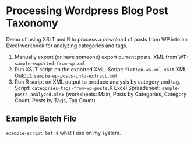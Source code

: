 # Processing Wordpress Blog Post Taxonomy #

Demo of using XSLT and R to process a download of posts from WP into an Excel workbook for analyzing categories and tags.

1. Manually export (or have someone) export current posts.
XML from WP: `sample-exported-from-wp.xml`
1. Run XSLT script on the exported XML.
Script: `flatten-wp-xml.xslt` 
XML Output: `sample-wp-posts-info-extract.xml`
2. Run R script on XML output to produce analysis by category and tag.
Script: `categories-tags-from-wp-posts.R`
Excel Spreadsheet: `sample-posts-analyzed.xlsx` (worksheets: Main, Posts by Categories, Category Count, Posts by Tags, Tag Count)

## Example Batch File ##

`example-script.bat` is what I use on my system.

